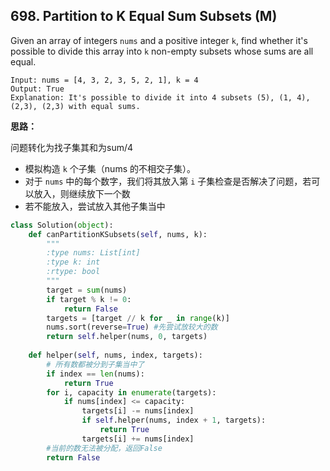 ## 698. Partition to K Equal Sum Subsets (M)

Given an array of integers `nums` and a positive integer `k`, find whether it's possible to divide this array into `k` non-empty subsets whose sums are all equal.

```
Input: nums = [4, 3, 2, 3, 5, 2, 1], k = 4
Output: True
Explanation: It's possible to divide it into 4 subsets (5), (1, 4), (2,3), (2,3) with equal sums.
```

**思路：**

问题转化为找子集其和为sum/4

* 模拟构造 `k` 个子集（nums 的不相交子集）。
* 对于 `nums` 中的每个数字，我们将其放入第 `i` 子集检查是否解决了问题，若可以放入，则继续放下一个数
* 若不能放入，尝试放入其他子集当中

```python
class Solution(object):
    def canPartitionKSubsets(self, nums, k):
        """
        :type nums: List[int]
        :type k: int
        :rtype: bool
        """
        target = sum(nums)
        if target % k != 0:
            return False
    	targets = [target // k for _ in range(k)]
        nums.sort(reverse=True) #先尝试放较大的数
        return self.helper(nums, 0, targets)
        
    def helper(self, nums, index, targets):
        # 所有数都被分到子集当中了
        if index == len(nums):
            return True
        for i, capacity in enumerate(targets):
            if nums[index] <= capacity:
                targets[i] -= nums[index]
                if self.helper(nums, index + 1, targets):
                    return True
                targets[i] += nums[index]
        #当前的数无法被分配，返回False
        return False
```